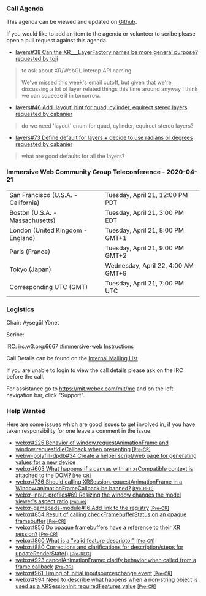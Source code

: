 ### Call Agenda

This agenda can be viewed and updated on [Github](https://github.com/immersive-web/administrivia/blob/master/meetings/cg/2020-04-21-Immersive_Web_Community_Group_Teleconference-agenda.md).

If you would like to add an item to the agenda or volunteer to scribe please open a pull request against this agenda.

* [layers#38 Can the XR___LayerFactory names be more general purpose?](https://github.com/immersive-web/layers/issues/38) [requested by toji](https://github.com/immersive-web/layers/issues/38#issuecomment-610117088)
> to ask about XR/WebGL interop API naming.
>
>We've missed this week's email cutoff, but given that we're discussing a lot of layer related things this time around anyway I think we can squeeze it in tomorrow.

* [layers#46 Add 'layout' hint for quad, cylinder, equirect stereo layers](https://github.com/immersive-web/layers/issues/46) [requested by cabanier](https://github.com/immersive-web/layers/issues/46#issuecomment-609898134)
> do we need 'layout' enum for quad, cylinder, equirect stereo layers?

* [layers#73 Define default for layers + decide to use radians or degrees](https://github.com/immersive-web/layers/issues/73) [requested by cabanier](https://github.com/immersive-web/layers/issues/73#issuecomment-613599572)
> what are good defaults for all the layers?

### Immersive Web Community Group Teleconference - 2020-04-21

<table>
<tr><td> San Francisco (U.S.A. - California) <td> Tuesday, April 21, 12:00 PM PDT
<tr><td> Boston (U.S.A. - Massachusetts) <td> Tuesday, April 21, 3:00 PM EDT
<tr><td> London (United Kingdom - England) <td> Tuesday, April 21, 8:00 PM GMT+1
<tr><td> Paris (France) <td> Tuesday, April 21, 9:00 PM GMT+2
<tr><td> Tokyo (Japan) <td> Wednesday, April 22, 4:00 AM GMT+9
<tr><td> Corresponding UTC (GMT) <td> Tuesday, April 21, 7:00 PM UTC
</table>

### Logistics

Chair: Ayşegül Yönet

Scribe:

IRC: [irc.w3.org](http://irc.w3.org/):6667 #immersive-web [Instructions](https://github.com/immersive-web/administrivia/blob/master/IRC.md)

Call Details can be found on the [Internal Mailing List](https://lists.w3.org/Archives/Member/internal-immersive-web/2019Feb/0002.html)

If you are unable to login to view the call details please ask on the IRC before the call.

For assistance go to https://mit.webex.com/mit/mc  and on the left navigation bar, click "Support".

### Help Wanted

Here are some issues which are good issues to get involved in, if you have taken responsibility for one leave a comment in the issue:

- [webxr#225 Behavior of window.requestAnimationFrame and window.requestIdleCallback when presenting](https://github.com/immersive-web/webxr/issues/225) [<small>[Pre-CR]</small>](https://api.github.com/repos/immersive-web/webxr/milestones/3)
- [webvr-polyfill-dpdb#34 Create a helper script/web page for generating values for a new device](https://github.com/immersive-web/webvr-polyfill-dpdb/issues/34)
- [webxr#603 What happens if a canvas with an xrCompatible context is attached to the DOM?](https://github.com/immersive-web/webxr/issues/603) [<small>[Pre-CR]</small>](https://api.github.com/repos/immersive-web/webxr/milestones/3)
- [webxr#736 Should calling XRSession.requestAnimationFrame in a Window.animationFrameCallback be banned?](https://github.com/immersive-web/webxr/issues/736) [<small>[Pre-REC]</small>](https://api.github.com/repos/immersive-web/webxr/milestones/16)
- [webxr-input-profiles#69 Resizing the window changes the model viewer's aspect ratio](https://github.com/immersive-web/webxr-input-profiles/issues/69) [<small>[Future]</small>](https://api.github.com/repos/immersive-web/webxr-input-profiles/milestones/4)
- [webxr-gamepads-module#16 Add link to the registry](https://github.com/immersive-web/webxr-gamepads-module/issues/16) [<small>[Pre-CR]</small>](https://api.github.com/repos/immersive-web/webxr-gamepads-module/milestones/1)
- [webxr#854 Result of calling checkFramebufferStatus on an opaque framebuffer](https://github.com/immersive-web/webxr/issues/854) [<small>[Pre-CR]</small>](https://api.github.com/repos/immersive-web/webxr/milestones/3)
- [webxr#856 Do opaque framebuffers have a reference to their XR session?](https://github.com/immersive-web/webxr/issues/856) [<small>[Pre-CR]</small>](https://api.github.com/repos/immersive-web/webxr/milestones/3)
- [webxr#860 What is a "valid feature descriptor"](https://github.com/immersive-web/webxr/issues/860) [<small>[Pre-CR]</small>](https://api.github.com/repos/immersive-web/webxr/milestones/3)
- [webxr#880 Corrections and clarifications for description/steps for updateRenderState()](https://github.com/immersive-web/webxr/issues/880) [<small>[Pre-REC]</small>](https://api.github.com/repos/immersive-web/webxr/milestones/16)
- [webxr#923 cancelAnimationFrame: clarify behavior when called from a frame callback](https://github.com/immersive-web/webxr/issues/923) [<small>[Pre-CR]</small>](https://api.github.com/repos/immersive-web/webxr/milestones/3)
- [webxr#961 Timing of initial inputsourceschange event](https://github.com/immersive-web/webxr/issues/961) [<small>[Pre-CR]</small>](https://api.github.com/repos/immersive-web/webxr/milestones/3)
- [webxr#994 Need to describe what happens when a non-string object is used as a XRSessionInit.requiredFeatures value](https://github.com/immersive-web/webxr/issues/994) [<small>[Pre-CR]</small>](https://api.github.com/repos/immersive-web/webxr/milestones/3)


              

